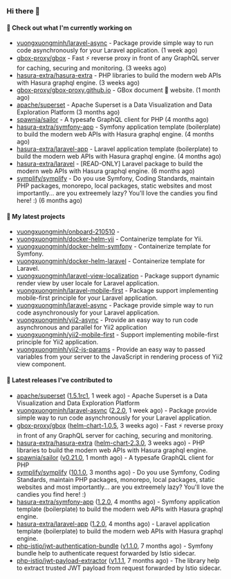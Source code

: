 ### Hi there 👋

#### 👷 Check out what I'm currently working on

- [vuongxuongminh/laravel-async](https://github.com/vuongxuongminh/laravel-async) - Package provide simple way to run code asynchronously for your Laravel application. (1 week ago)
- [gbox-proxy/gbox](https://github.com/gbox-proxy/gbox) - Fast :zap: reverse proxy in front of any GraphQL server for caching, securing and monitoring. (3 weeks ago)
- [hasura-extra/hasura-extra](https://github.com/hasura-extra/hasura-extra) - PHP libraries to build the modern web APIs with Hasura graphql engine. (3 weeks ago)
- [gbox-proxy/gbox-proxy.github.io](https://github.com/gbox-proxy/gbox-proxy.github.io) - GBox document :notebook: website. (1 month ago)
- [apache/superset](https://github.com/apache/superset) - Apache Superset is a Data Visualization and Data Exploration Platform (3 months ago)
- [spawnia/sailor](https://github.com/spawnia/sailor) - A typesafe GraphQL client for PHP (4 months ago)
- [hasura-extra/symfony-app](https://github.com/hasura-extra/symfony-app) - Symfony application template (boilerplate) to build the modern web APIs with Hasura graphql engine. (4 months ago)
- [hasura-extra/laravel-app](https://github.com/hasura-extra/laravel-app) - Laravel application template (boilerplate) to build the modern web APIs with Hasura graphql engine. (4 months ago)
- [hasura-extra/laravel](https://github.com/hasura-extra/laravel) - [READ-ONLY] Laravel package to build the modern web APIs with Hasura graphql engine. (6 months ago)
- [symplify/symplify](https://github.com/symplify/symplify) - Do you use Symfony, Coding Standards, maintain PHP packages, monorepo, local packages, static websites and most importantly... are you extreemely lazy? You&#39;ll love the candies you find here! :) (6 months ago)

#### 🌱 My latest projects

- [vuongxuongminh/onboard-210510](https://github.com/vuongxuongminh/onboard-210510) - 
- [vuongxuongminh/docker-helm-yii](https://github.com/vuongxuongminh/docker-helm-yii) - Containerize template for Yii.
- [vuongxuongminh/docker-helm-symfony](https://github.com/vuongxuongminh/docker-helm-symfony) - Containerize template for Symfony.
- [vuongxuongminh/docker-helm-laravel](https://github.com/vuongxuongminh/docker-helm-laravel) - Containerize template for Laravel.
- [vuongxuongminh/laravel-view-localization](https://github.com/vuongxuongminh/laravel-view-localization) - Package support dynamic render view by user locale for Laravel application.
- [vuongxuongminh/laravel-mobile-first](https://github.com/vuongxuongminh/laravel-mobile-first) - Package support implementing mobile-first principle for your Laravel application. 
- [vuongxuongminh/laravel-async](https://github.com/vuongxuongminh/laravel-async) - Package provide simple way to run code asynchronously for your Laravel application.
- [vuongxuongminh/yii2-async](https://github.com/vuongxuongminh/yii2-async) - Provide an easy way to run code asynchronous and parallel for Yii2 application
- [vuongxuongminh/yii2-mobile-first](https://github.com/vuongxuongminh/yii2-mobile-first) - Support implementing mobile-first principle for Yii2 application.
- [vuongxuongminh/yii2-js-params](https://github.com/vuongxuongminh/yii2-js-params) - Provide an easy way to passed variables from your server to the JavaScript in rendering process of Yii2 view component.

#### 🔭 Latest releases I've contributed to

- [apache/superset](https://github.com/apache/superset) ([1.5.1rc1](https://github.com/apache/superset/releases/tag/1.5.1rc1), 1 week ago) - Apache Superset is a Data Visualization and Data Exploration Platform
- [vuongxuongminh/laravel-async](https://github.com/vuongxuongminh/laravel-async) ([2.2.0](https://github.com/vuongxuongminh/laravel-async/releases/tag/2.2.0), 1 week ago) - Package provide simple way to run code asynchronously for your Laravel application.
- [gbox-proxy/gbox](https://github.com/gbox-proxy/gbox) ([helm-chart-1.0.5](https://github.com/gbox-proxy/gbox/releases/tag/helm-chart-1.0.5), 3 weeks ago) - Fast :zap: reverse proxy in front of any GraphQL server for caching, securing and monitoring.
- [hasura-extra/hasura-extra](https://github.com/hasura-extra/hasura-extra) ([helm-chart-2.3.0](https://github.com/hasura-extra/hasura-extra/releases/tag/helm-chart-2.3.0), 3 weeks ago) - PHP libraries to build the modern web APIs with Hasura graphql engine.
- [spawnia/sailor](https://github.com/spawnia/sailor) ([v0.21.0](https://github.com/spawnia/sailor/releases/tag/v0.21.0), 1 month ago) - A typesafe GraphQL client for PHP
- [symplify/symplify](https://github.com/symplify/symplify) ([10.1.0](https://github.com/symplify/symplify/releases/tag/10.1.0), 3 months ago) - Do you use Symfony, Coding Standards, maintain PHP packages, monorepo, local packages, static websites and most importantly... are you extreemely lazy? You&#39;ll love the candies you find here! :)
- [hasura-extra/symfony-app](https://github.com/hasura-extra/symfony-app) ([1.2.0](https://github.com/hasura-extra/symfony-app/releases/tag/1.2.0), 4 months ago) - Symfony application template (boilerplate) to build the modern web APIs with Hasura graphql engine.
- [hasura-extra/laravel-app](https://github.com/hasura-extra/laravel-app) ([1.2.0](https://github.com/hasura-extra/laravel-app/releases/tag/1.2.0), 4 months ago) - Laravel application template (boilerplate) to build the modern web APIs with Hasura graphql engine.
- [php-istio/jwt-authentication-bundle](https://github.com/php-istio/jwt-authentication-bundle) ([v1.1.0](https://github.com/php-istio/jwt-authentication-bundle/releases/tag/v1.1.0), 7 months ago) - Symfony bundle help to authenticate request forwarded by Istio sidecar.
- [php-istio/jwt-payload-extractor](https://github.com/php-istio/jwt-payload-extractor) ([v1.1.1](https://github.com/php-istio/jwt-payload-extractor/releases/tag/v1.1.1), 7 months ago) - The library help to extract trusted JWT payload from request forwarded by Istio sidecar.
